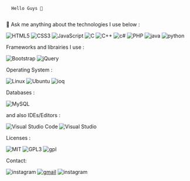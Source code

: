 ``` 
  Hello Guys 👋
 
```


💬 Ask me anything about the technologies I use below :


<img alt="HTML5" src="https://img.shields.io/badge/html5-%23E34F26.svg?style=for-the-badge&logo=html5&logoColor=white"/> <img alt="CSS3" src="https://img.shields.io/badge/css3-%231572B6.svg?style=for-the-badge&logo=css3&logoColor=white"/>
<img alt="JavaScript" src="https://img.shields.io/badge/javascript-%23323330.svg?style=for-the-badge&logo=javascript&logoColor=%23F7DF1E"/>
<img alt="C" src="https://img.shields.io/badge/c-%2300599C.svg?style=for-the-badge&logo=c&logoColor=white"/>
<img alt="C++" src="https://img.shields.io/badge/c++-%2300599C.svg?style=for-the-badge&logo=c%2B%2B&logoColor=white"/>
<img alt="c#" src="https://img.shields.io/badge/C%23-239120?style=for-the-badge&logo=c-sharp&logoColor=white"/>
<img alt="PHP" src="https://img.shields.io/badge/php-%23777BB4.svg?style=for-the-badge&logo=php&logoColor=white"/>
<img alt="java" src="https://img.shields.io/badge/Java-ED8B00?style=for-the-badge&logo=java&logoColor=white"/>
<img alt="python" src="https://img.shields.io/badge/Python-3776AB?style=for-the-badge&logo=python&logoColor=white"/>


Frameworks and librairies I use :

<img alt="Bootstrap" src="https://img.shields.io/badge/bootstrap-%23563D7C.svg?style=for-the-badge&logo=bootstrap&logoColor=white"/> <img alt="jQuery" src="https://img.shields.io/badge/jquery-%230769AD.svg?style=for-the-badge&logo=jquery&logoColor=white"/>

Operating System :

<img alt="Linux" src="https://img.shields.io/badge/Linux-FCC624?style=for-the-badge&logo=linux&logoColor=black"/> <img alt="Ubuntu" src="https://img.shields.io/badge/Ubuntu-E95420?style=for-the-badge&logo=ubuntu&logoColor=white" /> <img alt="ioq" src="https://img.shields.io/badge/iOS-000000?style=for-the-badge&logo=ios&logoColor=white" />


Databases :

<img alt="MySQL" src="https://img.shields.io/badge/mysql-%2300f.svg?style=for-the-badge&logo=mysql&logoColor=white"/>

and also IDEs/Editors :

<img alt="Visual Studio Code" src="https://img.shields.io/badge/VisualStudioCode-0078d7.svg?style=for-the-badge&logo=visual-studio-code&logoColor=white"/> <img alt="Visual Studio" src="https://img.shields.io/badge/VisualStudio-5C2D91.svg?style=for-the-badge&logo=visual-studio&logoColor=white"/>

Licenses :

<img alt="MIT" src="https://img.shields.io/badge/License-MIT-blue.svg"/> <img alt="GPL3" src="https://img.shields.io/badge/License-GPLv3-blue.svg"/> <img alt="gpl" src="https://img.shields.io/badge/License-GPL-blue.svg"/>


Contact:

<img alt="instagram" src="https://img.shields.io/badge/Instagram-E4405F?style=for-the-badge&logo=instagram&logoColor=white" href="https://www.youtube.com/watch?v=3yUa0_UgXmo" /> <a href="emailto:zakariahibaoui2002@gmail.com"><img alt="gmail" src="https://img.shields.io/badge/Gmail-D14836?style=for-the-badge&logo=gmail&logoColor=white"/></a> <img alt="instagram" src="https://img.shields.io/badge/ProtonMail-8B89CC?style=for-the-badge&logo=protonmail&logoColor=white" />





